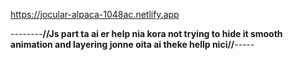 https://jocular-alpaca-1048ac.netlify.app

--------______//Js part ta ai er help nia kora not trying to hide it smooth animation and layering jonne oita ai theke hellp nici//______-----
